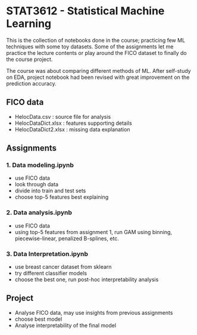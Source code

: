 # STAT3612 - Statistical Machine Learning
This is the collection of notebooks done in the course; practicing few ML techniques with some toy datasets.
Some of the assignments let me practice the lecture contents or play around the FICO dataset to finally do the course project.

The course was about comparing different methods of ML.
After self-study on EDA, project notebook had been revised with great improvement on the prediction accuracy.

## FICO data
- HelocData.csv : source file for analysis
- HelocDataDict.xlsx : features supporting details
- HelocDataDict2.xlsx : missing data explanation

## Assignments
### 1. Data modeling.ipynb
- use FICO data
- look through data
- divide into train and test sets
- choose top-5 features best explaining
### 2. Data analysis.ipynb
- use FICO data
- using top-5 features from assignment 1, run GAM using binning, piecewise-linear, penalized B-splines, etc.
### 3. Data Interpretation.ipynb
- use breast cancer dataset from sklearn
- try different classifier models
- choose the best one, run post-hoc interpretability analysis
## Project
- Analyse FICO data, may use insights from previous assignments
- choose best model
- Analyse interpretability of the final model
